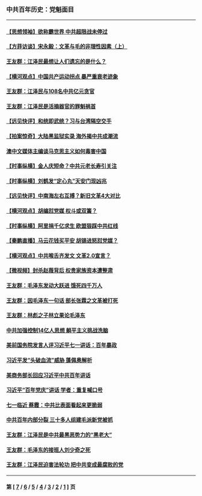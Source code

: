 ### 中共百年历史：党魁面目
---
#### [【思想领袖】欲称霸世界 中共超限战未停过](../../pages/nf1176107/n13745142.md?12180430) 
#### [【方菲访谈】宋永毅：文革与毛的非理性因素（上）](../../pages/nf1176107/n13469956.md?12180430) 
#### [王友群：江泽民最想让人们遗忘的是什么？](../../pages/nf1176107/n13408949.md?12180430) 
#### [【横河观点】中国共产运动拐点 暴严重衰老迹象](../../pages/nf1176107/n13388333.md?12180430) 
#### [王友群：江泽民与108名中共亿元贪官](../../pages/nf1176107/n13352358.md?12180430) 
#### [王友群：江泽民是活摘器官的罪魁祸首](../../pages/nf1176107/n13336903.md?12180430) 
#### [【远见快评】和统即武统？习与台湾隔空交手](../../pages/nf1176107/n13297739.md?12180430) 
#### [【拍案惊奇】大陆黑监狱实录 海外揭中共成潮流](../../pages/nf1176107/n13288853.md?12180430) 
#### [澳中文媒体主编谈马克思主义如何毒害中国](../../pages/nf1176107/n13257387.md?12180430) 
#### [【时事纵横】金人庆短命？中共元老长寿引关注](../../pages/nf1176107/n13217934.md?12180430) 
#### [【时事纵横】刘鹤发“定心丸”天安门现凶兆](../../pages/nf1176107/n13215416.md?12180430) 
#### [【远见快评】中南海左右互搏？新旧文革4大对比](../../pages/nf1176107/n13214745.md?12180430) 
#### [【横河观点】胡编怼党媒 权斗或双簧？](../../pages/nf1176107/n13210864.md?12180430) 
#### [【时事纵横】阿里捐千亿求生 欧盟狠踩中共红线](../../pages/nf1176107/n13206431.md?12180430) 
#### [【秦鹏直播】马云花钱买平安 胡锡进怒怼党媒？](../../pages/nf1176107/n13206392.md?12180430) 
#### [【横河观点】中共喉舌齐发文 文革2.0宣言？](../../pages/nf1176107/n13201248.md?12180430) 
#### [【微视频】封杀赵薇背后 权贵家族资本遭整肃](../../pages/nf1176107/n13197798.md?12180430) 
#### [王友群：毛泽东发动大跃进 饿死四千万人](../../pages/nf1176107/n13177158.md?12180430) 
#### [王友群：因毛泽东一句话 部长张霖之文革被打死](../../pages/nf1176107/n13161711.md?12180430) 
#### [王友群：林彪之子林立果论毛泽东](../../pages/nf1176107/n13128622.md?12180430) 
#### [中共加强控制14亿人思想 躺平主义挑战洗脑](../../pages/nf1176107/n13094299.md?12180430) 
#### [美前国务院发言人评习近平七一讲话：百年暴政](../../pages/nf1176107/n13066986.md?12180430) 
#### [习近平发“头破血流”威胁 蓬佩奥解析](../../pages/nf1176107/n13063604.md?12180430) 
#### [美商务部长回应习近平中共百年讲话](../../pages/nf1176107/n13062903.md?12180430) 
#### [习近平“百年党庆”讲话 学者：重复喊口号](../../pages/nf1176107/n13061411.md?12180430) 
#### [七一临近 蔡霞：中共比表面看起来更脆弱](../../pages/nf1176107/n13056418.md?12180430) 
#### [中共百年内部分裂 三十多人组建毛派新党被抓](../../pages/nf1176107/n13044023.md?12180430) 
#### [王友群：江泽民是中共最黑恶势力的“黑老大”](../../pages/nf1176107/n13022180.md?12180430) 
#### [王友群：毛泽东的接班人刘少奇之死](../../pages/nf1176107/n12991772.md?12180430) 
#### [王友群：江泽民迫害法轮功 把中共变成最腐败的党](../../pages/nf1176107/n12947347.md?12180430) 

---
#### 第 [ [7](./7.md?12180430) / [6](./6.md?12180430) / [5](./5.md?12180430) / [4](./4.md?12180430) / [3](./3.md?12180430) / [2](./2.md?12180430) / [1](./1.md?12180430) ] 页
